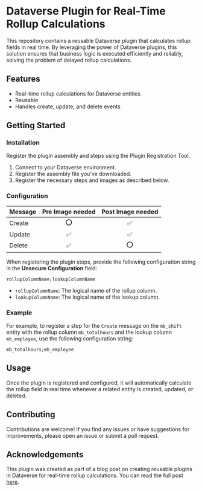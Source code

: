 # Dataverse Plugin for Real-Time Rollup Calculations

This repository contains a reusable Dataverse plugin that calculates rollup fields in real time. By leveraging the power of Dataverse plugins, this solution ensures that business logic is executed efficiently and reliably, solving the problem of delayed rollup calculations.

## Features

-   Real-time rollup calculations for Dataverse entities
-   Reusable
-   Handles create, update, and delete events

## Getting Started

### Installation

Register the plugin assembly and steps using the Plugin Registration Tool.

1. Connect to your Dataverse environment.
1. Register the assembly file you've downloaded.
1. Register the necessary steps and images as described below.

### Configuration

| Message | Pre Image needed | Post Image needed |
| ------- | :--------------: | :---------------: |
| Create  |       ⭕️        |        ✅         |
| Update  |        ✅        |        ✅         |
| Delete  |        ✅        |        ⭕️        |

When registering the plugin steps, provide the following configuration string in the **Unsecure Configuration** field:

`rollupColumnName;lookupColumnName`

-   `rollupColumnName`: The logical name of the rollup column.
-   `lookupColumnName`: The logical name of the lookup column.

### Example

For example, to register a step for the `Create` message on the `mb_shift` entity with the rollup column `mb_totalhours` and the lookup column `mb_employee`, use the following configuration string:

`mb_totalhours;mb_employee`

## Usage

Once the plugin is registered and configured, it will automatically calculate the rollup field in real time whenever a related entity is created, updated, or deleted.

## Contributing

Contributions are welcome! If you find any issues or have suggestions for improvements, please open an issue or submit a pull request.

## Acknowledgements

This plugin was created as part of a blog post on creating reusable plugins in Dataverse for real-time rollup calculations. You can read the full post [here](https://mikkoberg.com/blog/real-time-rollup-calculations-with-dataverse-plugins).
